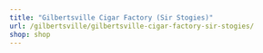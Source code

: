 ```yaml
---
title: "Gilbertsville Cigar Factory (Sir Stogies)"
url: /gilbertsville/gilbertsville-cigar-factory-sir-stogies/
shop: shop
---
```

